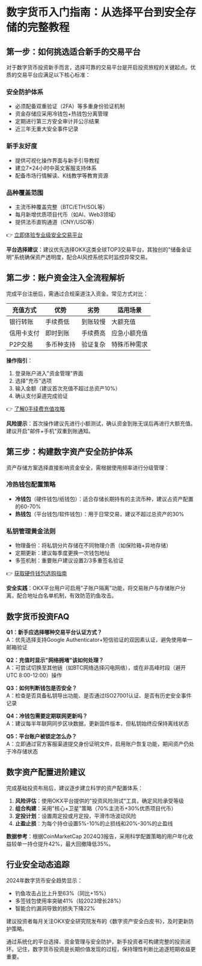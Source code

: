 # 数字货币入门指南：从选择平台到安全存储的完整教程

## 第一步：如何挑选适合新手的交易平台

对于数字货币投资新手而言，选择可靠的交易平台是开启投资旅程的关键起点。优质的交易平台应满足以下核心标准：

### 安全防护体系
- 必须配备双重验证（2FA）等多重身份验证机制
- 资金存储应采用冷钱包+热钱包分离管理
- 定期进行第三方安全审计并公示结果
- 近三年无重大安全事件记录

### 新手友好度
- 提供可视化操作界面与新手引导教程
- 建立7×24小时中英文客服支持体系
- 配备市场行情解读、K线教学等教育资源

### 品种覆盖范围
- 主流币种覆盖完整（BTC/ETH/SOL等）
- 每月新增优质项目代币（如AI、Web3领域）
- 提供法币直购通道（CNY/USD等）

👉 [立即体验专业级安全交易平台](https://bit.ly/okx_welcome)

**平台选择建议**：建议优先选择OKX这类全球TOP3交易平台，其独创的"储备金证明"系统确保资产透明度，配合AI风控系统实时监控异常交易。

## 第二步：账户资金注入全流程解析

完成平台注册后，需通过合规渠道注入资金。常见方式对比：

| 充值方式 | 优势 | 劣势 | 适用场景 |
|---------|------|------|----------|
| 银行转账 | 手续费低 | 到账较慢 | 大额充值 |
| 信用卡支付 | 即时到账 | 手续费高 | 应急小额充值 |
| P2P交易 | 多币种支持 | 验证复杂 | 特殊币种需求 |

**操作指引**：
1. 登录账户进入"资金管理"界面
2. 选择"充币"选项
3. 输入金额（建议首次充值不超过总资产10%）
4. 确认支付渠道完成验证

👉 [了解0手续费充值攻略](https://bit.ly/okx_welcome)

**风险提示**：首次操作建议先进行小额测试，确认资金到账无误后再进行大额充值。建议开启"邮件+手机"双重到账通知。

## 第三步：构建数字资产安全防护体系

资产存储方案选择直接影响资金安全，需根据使用频率进行分级管理：

### 冷热钱包配置策略
- **冷钱包**（硬件钱包/纸钱包）：适合存储长期持有的主流币种，建议占资产配置的60-70%
- **热钱包**（平台钱包/软件钱包）：用于日常交易，建议不超过总资产的30%

### 私钥管理黄金法则
- 物理备份：将私钥分片存储在不同物理介质（如保险箱+异地存储）
- 定期更新：建议每季度更换一次钱包地址
- 多签机制：重要账户建议设置2/3多重签名验证

👉 [获取硬件钱包选购指南](https://bit.ly/okx_welcome)

**安全实践**：OKX平台用户可启用"子账户隔离"功能，将交易账户与存储账户分离，配合地址白名单机制，有效防范钓鱼攻击。

## 数字货币投资FAQ

**Q1：新手应选择哪种交易平台认证方式？**  
A：优先选择支持Google Authenticator+短信验证的双因素认证，避免使用单一邮箱验证

**Q2：充值时显示"网络拥堵"该如何处理？**  
A：可尝试切换至其他链（如BTC网络选择闪电网络），或在非高峰时段（避开UTC 8:00-12:00）操作

**Q3：如何判断钱包是否安全？**  
A：检查是否具备私钥导出功能、是否通过ISO27001认证、是否有历史安全事件记录

**Q4：冷钱包需要定期联网更新吗？**  
A：建议每半年联网同步区块数据，更新固件版本，但私钥始终应保持离线状态

**Q5：平台账户被锁定怎么办？**  
A：立即通过官方客服渠道提交身份证明文件，启用账户恢复功能，期间资产仍处于冷存储状态

## 数字资产配置进阶建议

完成基础投资布局后，建议逐步建立科学的资产配置体系：

1. **风险评估**：使用OKX平台提供的"投资风险测试"工具，确定风险承受等级
2. **组合构建**：采用"核心+卫星"策略（70%主流币+30%优质项目代币）
3. **定投计划**：设置周定投或月定投，平滑市场波动风险
4. **止盈止损**：为每个持仓设置5%-10%的止损线和20%-30%的止盈线

**数据参考**：根据CoinMarketCap 2024Q3报告，采用科学配置策略的用户年化收益较单一持仓提升42%，最大回撤降低35%。

## 行业安全动态追踪

2024年数字货币安全趋势显示：
- 钓鱼攻击占比上升至63%（同比+15%）
- 多签钱包使用率突破41%（较2023增长28%）
- 智能合约漏洞导致的损失下降22%

建议投资者每月关注OKX安全研究院发布的《数字资产安全白皮书》，及时更新防护策略。

通过系统化的平台选择、资金管理与安全防护，新手投资者可构建完整的投资闭环。记住，数字货币投资是长期价值发现的过程，保持理性判断比追逐短期收益更重要。